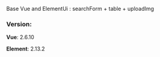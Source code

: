 Base Vue and ElementUi : searchForm + table + uploadImg



### Version:

**Vue**: 2.6.10

**Element**: 2.13.2
